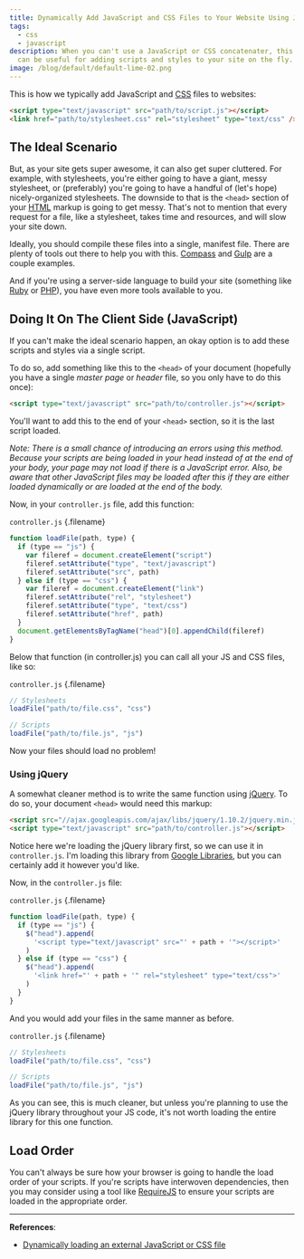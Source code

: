 ```yaml
---
title: Dynamically Add JavaScript and CSS Files to Your Website Using JavaScript
tags:
  - css
  - javascript
description: When you can't use a JavaScript or CSS concatenater, this method
  can be useful for adding scripts and styles to your site on the fly.
image: /blog/default/default-lime-02.png
---
```


This is how we typically add JavaScript and [CSS](/blog/wtf-is-css/) files to websites:

```html
<script type="text/javascript" src="path/to/script.js"></script>
<link href="path/to/stylesheet.css" rel="stylesheet" type="text/css" />
```

## The Ideal Scenario

But, as your site gets super awesome, it can also get super cluttered. For example, with stylesheets, you're either going to have a giant, messy stylesheet, or (preferably) you're going to have a handful of (let's hope) nicely-organized stylesheets. The downside to that is the `<head>` section of your [HTML](/blog/wtf-is-html/) markup is going to get messy. That's not to mention that every request for a file, like a stylesheet, takes time and resources, and will slow your site down.

Ideally, you should compile these files into a single, manifest file. There are plenty of tools out there to help you with this. [Compass](http://compass-style.org/) and [Gulp](http://gulpjs.com/) are a couple examples.

And if you're using a server-side language to build your site (something like [Ruby](https://www.ruby-lang.org/) or [PHP](https://secure.php.net/)), you have even more tools available to you.

## Doing It On The Client Side (JavaScript)

If you can't make the ideal scenario happen, an okay option is to add these scripts and styles via a single script.

To do so, add something like this to the `<head>` of your document (hopefully you have a single *master page* or *header* file, so you only have to do this once):

```html
<script type="text/javascript" src="path/to/controller.js"></script>
```

You'll want to add this to the end of your `<head>` section, so it is the last script loaded.

_Note: There is a small chance of introducing an errors using this method. Because your scripts are being loaded in your head instead of at the end of your body, your page may not load if there is a JavaScript error. Also, be aware that other JavaScript files may be loaded after this if they are either loaded dynamically or are loaded at the end of the body._

Now, in your `controller.js` file, add this function:

`controller.js` {.filename}

```js
function loadFile(path, type) {
  if (type == "js") {
    var fileref = document.createElement("script")
    fileref.setAttribute("type", "text/javascript")
    fileref.setAttribute("src", path)
  } else if (type == "css") {
    var fileref = document.createElement("link")
    fileref.setAttribute("rel", "stylesheet")
    fileref.setAttribute("type", "text/css")
    fileref.setAttribute("href", path)
  }
  document.getElementsByTagName("head")[0].appendChild(fileref)
}
```

Below that function (in controller.js) you can call all your JS and CSS files, like so:

`controller.js` {.filename}

```js
// Stylesheets
loadFile("path/to/file.css", "css")

// Scripts
loadFile("path/to/file.js", "js")
```

Now your files should load no problem!

### Using jQuery

A somewhat cleaner method is to write the same function using [jQuery](http://jquery.com/ "jQuery"). To do so, your document `<head>` would need this markup:

```html
<script src="//ajax.googleapis.com/ajax/libs/jquery/1.10.2/jquery.min.js"></script>
<script type="text/javascript" src="path/to/controller.js"></script>
```

Notice here we're loading the jQuery library first, so we can use it in `controller.js`. I'm loading this library from [Google Libraries](https://developers.google.com/speed/libraries/devguide "Google Libraries"), but you can certainly add it however you'd like.

Now, in the `controller.js` file:

`controller.js` {.filename}

```js
function loadFile(path, type) {
  if (type == "js") {
    $("head").append(
      '<script type="text/javascript" src="' + path + '"></script>'
    )
  } else if (type == "css") {
    $("head").append(
      '<link href="' + path + '" rel="stylesheet" type="text/css">'
    )
  }
}
```

And you would add your files in the same manner as before.

`controller.js` {.filename}

```js
// Stylesheets
loadFile("path/to/file.css", "css")

// Scripts
loadFile("path/to/file.js", "js")
```

As you can see, this is much cleaner, but unless you're planning to use the jQuery library throughout your JS code, it's not worth loading the entire library for this one function.

## Load Order

You can't always be sure how your browser is going to handle the load order of your scripts. If you're scripts have interwoven dependencies, then you may consider using a tool like [RequireJS](http://requirejs.org/) to ensure your scripts are loaded in the appropriate order.

---

**References**:

- [Dynamically loading an external JavaScript or CSS file](http://www.javascriptkit.com/javatutors/loadjavascriptcss.shtml)
